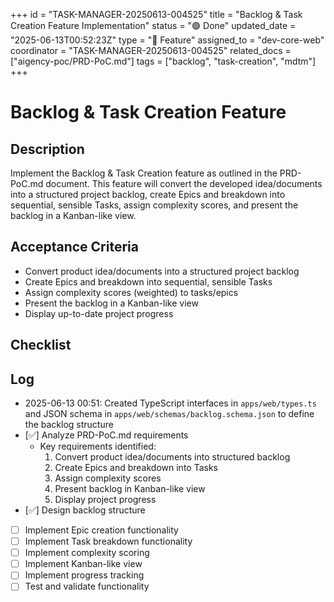 +++
id = "TASK-MANAGER-20250613-004525"
title = "Backlog & Task Creation Feature Implementation"
status = "🟢 Done"
updated_date = "2025-06-13T00:52:23Z"
type = "🌟 Feature"
assigned_to = "dev-core-web"
coordinator = "TASK-MANAGER-20250613-004525"
related_docs = ["aigency-poc/PRD-PoC.md"]
tags = ["backlog", "task-creation", "mdtm"]
+++

# Backlog & Task Creation Feature

## Description
Implement the Backlog & Task Creation feature as outlined in the PRD-PoC.md document. This feature will convert the developed idea/documents into a structured project backlog, create Epics and breakdown into sequential, sensible Tasks, assign complexity scores, and present the backlog in a Kanban-like view.

## Acceptance Criteria
- Convert product idea/documents into a structured project backlog
- Create Epics and breakdown into sequential, sensible Tasks
- Assign complexity scores (weighted) to tasks/epics
- Present the backlog in a Kanban-like view
- Display up-to-date project progress

## Checklist

## Log
- 2025-06-13 00:51: Created TypeScript interfaces in `apps/web/types.ts` and JSON schema in `apps/web/schemas/backlog.schema.json` to define the backlog structure
- [✅] Analyze PRD-PoC.md requirements
    - Key requirements identified:
        1. Convert product idea/documents into structured backlog
        2. Create Epics and breakdown into Tasks
        3. Assign complexity scores
        4. Present backlog in Kanban-like view
        5. Display project progress
- [✅] Design backlog structure
- [ ] Implement Epic creation functionality
- [ ] Implement Task breakdown functionality
- [ ] Implement complexity scoring
- [ ] Implement Kanban-like view
- [ ] Implement progress tracking
- [ ] Test and validate functionality